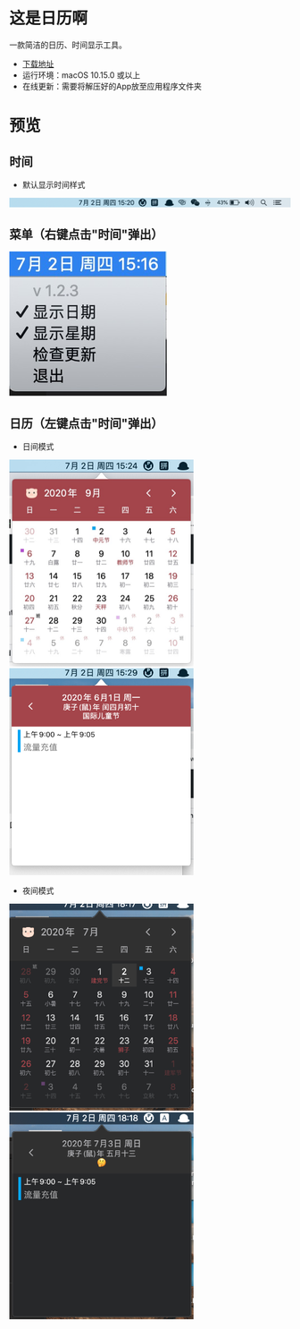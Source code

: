 # 这是日历啊
一款简洁的日历、时间显示工具。
- [下载地址](https://github.com/ZzzM/LunarCalendar/releases/download/1.2.7/calendar.zip)
- 运行环境：macOS 10.15.0 或以上
- 在线更新：需要将解压好的App放至应用程序文件夹

# 预览
## 时间
- 默认显示时间样式
<img src="previews/date1.png">

## 菜单（右键点击"时间"弹出）

<img src="previews/date2.jpg">


## 日历（左键点击"时间"弹出）
- 日间模式

<img src="previews/cal1.png" height=370 width=330>
<img src="previews/cal2.png" height=370 width=330>

- 夜间模式

<img src="previews/cal1_dark.png" height=370 width=330>
<img src="previews/cal2_dark.png" height=370 width=330>
